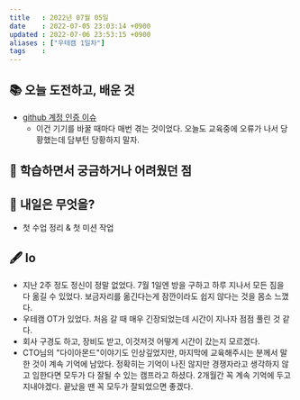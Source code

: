 ```yaml
---
title   : 2022년 07월 05일
date    : 2022-07-05 23:03:14 +0900
updated : 2022-07-06 23:53:15 +0900
aliases : ["우테캠 1일차"] 
tags    : 
---
```

## 📚 오늘 도전하고, 배운 것
- [github 계정 인증 이슈](https://zeddios.tistory.com/120)
  - 이건 기기를 바꿀 때마다 매번 겪는 것이었다. 오늘도 교육중에 오류가 나서 당황했는데 담부턴 당황하지 말자.

## 🤔 학습하면서 궁금하거나 어려웠던 점 

## 🌅 내일은 무엇을?
- 첫 수업 정리 & 첫 미션 작업

## 🖋 lo
- 지난 2주 정도 정신이 정말 없었다. 7월 1일엔 방을 구하고 하루 지나서 모든 짐을 다 옮길 수 있었다. 보금자리를 옮긴다는게 잠깐이라도 쉽지 않다는 것을 몸소 느꼈다.
- 우테캠 OT가 있었다. 처음 갈 때 매우 긴장되었는데 시간이 지나자 점점 풀린 것 같다.
- 회사 구경도 하고, 장비도 받고, 이것저것 어떻게 시간이 갔는지 모르겠다.
- CTO님의 "다이아몬드"이야기도 인상깊었지만, 마지막에 교육해주시는 분께서 말한 것이 계속 기억에 남았다. 정확히는 기억이 나진 않지만 경쟁자라고 생각하지 않고 임한다면 모두가 다 잘될 수 있는 캠프라고 하셨다. 2개월간 꼭 계속 기억에 두고 지내야겠다. 끝났을 땐 꼭 모두가 잘되었으면 좋겠다.

